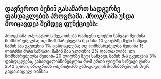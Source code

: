 ## დავწეროთ ბეზინ გასამართ სადგურზე ფასდაკლების პროგრამა. პროგრამა უნდა მოიცავდეს შემდეგ ფუნქციებს:
პროგრამა ოპერატორს შეეკითხება რამდენი ლიტრი საწვავი შეიძინა მომხმარებელმა;
თუ მომხმარებელმა შეიძინა 10 ლიტრზე მეტი საწვავი, მაშინ მას ეკუთვნის 1% ფასდაკლება;
თუ მომხმარებელმა შეიძინა 15 ლიტრზე მეტი საწვავი, მაშინ მას ეკუთვნის 2% ფასდაკლება;
თუ მომხმარებელმა შეიძინა 20 ლიტრზე მეტი საწვავი, მაშინ მას ეკუთვნის 3% ფასდაკლება;
გასათვალისწინებელია რომ ერთი ლიტრი საწვავი ღირს 2.43 ლარი;
პროგრამა ოპერატორს გამოუთვლის მომხმარებლის მიერ გადასახდელ თანხას
